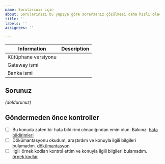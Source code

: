 ```yaml
---
name: Sorularınız için
about: Sorularınızı bu yapıya göre sorarsanız çözülmesi daha hızlı olacaktır
title: ''
labels: ''
assignees: ''

---
```


| Information | Description |
|--------------|---------|
| Kütüphane versiyonu |  |
| Gateway ismi|  |
| Banka ismi|  |

## Sorunuz

_(doldurunuz)_

## Göndermeden önce kontroller

* [ ] Bu konuda zaten bir hata bildirimi olmadığından emin olun. Bakınız: [hata bildirimleri](https://github.com/mewebstudio/pos/issues)
* [ ] Dökümantasyonu okudum, araştırdım ve konuyla ilgili bilgileri bulamadım. [dökümantasyon](https://github.com/mewebstudio/pos/blob/master/README.md)
* [ ] İlgili örnek kodları kontrol ettim ve konuyla ilgili bilgileri bulamadım. [örnek kodlar](https://github.com/mewebstudio/pos/tree/master/examples)

